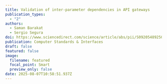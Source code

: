 ```yaml
---
title: Validation of inter-parameter dependencies in API gateways
publication_types:
  - "2"
authors:
  - Saman Barakat
  - Sergio Segura
doi: https://www.sciencedirect.com/science/article/abs/pii/S092054892500039X
publication: Computer Standards & Interfaces
draft: false
featured: false
image:
  filename: featured
  focal_point: Smart
  preview_only: false
date: 2025-08-07T10:58:51.937Z
---
```

